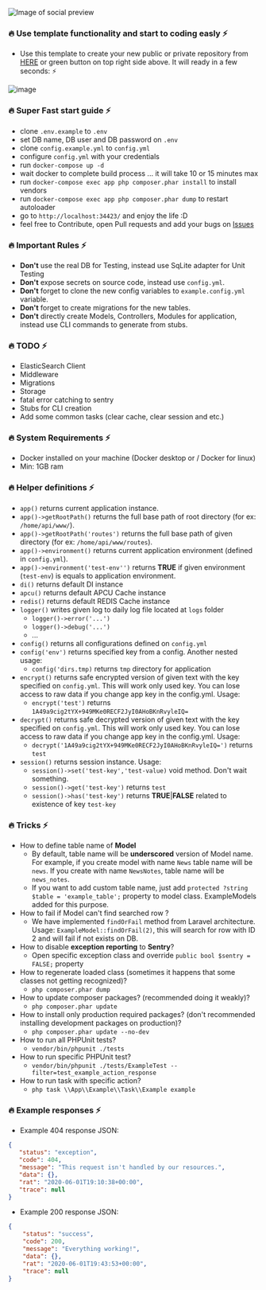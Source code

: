![Image of social preview](https://repository-images.githubusercontent.com/268621114/57358980-a465-11ea-957a-95de816a149e)

### 🔥 Use template functionality and start to coding easly ⚡
 
 * Use this template to create your new public or private repository from [HERE](https://github.com/samirmh-dev/phalcon4-template/generate) or green button on top right side above. It will ready in a few seconds: ⚡
 
 ![image](https://user-images.githubusercontent.com/54883542/83452381-a5e52280-a469-11ea-9acb-967dd64eb483.png)

### 🔥 Super Fast start guide ⚡
 * clone `.env.example` to `.env`
 * set DB name, DB user and DB password on `.env`
 * clone `config.example.yml` to `config.yml` 
 * configure `config.yml` with your credentials
 * run `docker-compose up -d`
 * wait docker to complete build process ... it will take 10 or 15 minutes max
 * run `docker-compose exec app php composer.phar install` to install vendors
 * run `docker-compose exec app php composer.phar dump` to restart autoloader
 * go to `http://localhost:34423/` and enjoy the life :D 
 * feel free to Contribute, open Pull requests and add your bugs on [Issues](https://github.com/samirmh-dev/phalcon4-template/issues)
 
### 🔥 Important Rules ⚡
 * **Don't** use the real DB for Testing, instead use SqLite adapter for Unit Testing
 * **Don't** expose secrets on source code, instead use `config.yml`.
 * **Don't** forget to clone the new config variables to `example.config.yml` variable.
 * **Don't** forget to create migrations for the new tables.
 * **Don't** directly create Models, Controllers, Modules for application, instead use CLI commands to generate from stubs.
 
### 🔥 TODO ⚡

 * ElasticSearch Client
 * Middleware
 * Migrations
 * Storage
 * fatal error catching to sentry
 * Stubs for CLI creation
 * Add some common tasks (clear cache, clear session and etc.)

### 🔥 System Requirements ⚡
 * Docker installed on your machine (Docker desktop or / Docker for linux)
 * Min: 1GB ram
 
### 🔥 Helper definitions ⚡

 * ````app()```` returns current application instance.
 * ````app()->getRootPath()```` returns the full base path of root directory (for ex: `/home/api/www/`).
 * ````app()->getRootPath('routes')```` returns the full base path of given directory (for ex: `/home/api/www/routes`).
 * ````app()->environment()```` returns current application environment (defined in `config.yml`).
 * ````app()->environment('test-env'')```` returns **TRUE** if given environment (`test-env`) is equals to application environment. 
 * ````di()```` returns default DI instance
 * ````apcu()```` returns default APCU Cache instance
 * ````redis()```` returns default REDIS Cache instance
 * ````logger()```` writes given log to daily log file located at `logs` folder
    * `logger()->error('...')` 
    * `logger()->debug('...')`
    * ... 
 * ````config()```` returns all configurations defined on `config.yml`
 * ````config('env')```` returns specified key from a config. Another nested usage:  
    * `config('dirs.tmp)` returns `tmp` directory for application 
 * ````encrypt()```` returns safe encrypted version of given text with the key specified on `config.yml`. This will work only used key. You can lose access to raw data if you change app key in the config.yml. Usage: 
    * `encrypt('test')` returns `1A49a9cig2tYX+949MKe0RECF2JyI0AHoBKnRvyleIQ=`
 * ````decrypt()```` returns safe decrypted version of given text with the key specified on `config.yml`. This will work only used key. You can lose access to raw data if you change app key in the config.yml. Usage: 
    * `decrypt('1A49a9cig2tYX+949MKe0RECF2JyI0AHoBKnRvyleIQ=')` returns `test`
 * ````session()```` returns session instance. Usage: 
    * `session()->set('test-key','test-value)` void method. Don't wait something.
    * `session()->get('test-key')` returns `test`
    * `session()->has('test-key')` returns **TRUE**|**FALSE** related to existence of key `test-key`

### 🔥 Tricks ⚡

 * How to define table name of **Model**
    * By default, table name will be **underscored** version of Model name. For example, if you create model with name `News` table name will be `news`. If you create with name `NewsNotes`, table name will be `news_notes`.
    * If you want to add custom table name, just add `protected ?string $table = 'example_table';` property to model class. ExampleModels added for this purpose. 
 * How to fail if Model can't find searched row ?
    * We have implemented `findOrFail` method from Laravel architecture. Usage: `ExampleModel::findOrFail(2)`, this will search for row with ID 2 and will fail if not exists on DB. 
 * How to disable **exception reporting** to **Sentry**? 
    * Open specific exception class and override `public bool $sentry = FALSE;` property 
 * How to regenerate loaded class (sometimes it happens that some classes not getting recognized)?
    * `php composer.phar dump`
 * How to update composer packages? (recommended doing it weakly)?
    * `php composer.phar update`
 * How to install only production required packages? (don't recommended installing development packages on production)?
    * `php composer.phar update --no-dev`
 * How to run all PHPUnit tests?
    * `vendor/bin/phpunit ./tests`
 * How to run specific PHPUnit test?
     * `vendor/bin/phpunit ./tests/ExampleTest --filter=test_example_action_response`    
 * How to run task with specific action?
     *  `php task \\App\\Example\\Task\\Example example`   
     
### 🔥 Example responses ⚡ 

 * Example 404 response JSON:
 ````json
{
    "status": "exception",
    "code": 404,
    "message": "This request isn't handled by our resources.",
    "data": {},
    "rat": "2020-06-01T19:10:38+00:00",
    "trace": null
}
````

 * Example 200 response JSON:
````json
{
    "status": "success",
    "code": 200,
    "message": "Everything working!",
    "data": {},
    "rat": "2020-06-01T19:43:53+00:00",
    "trace": null
}
````
